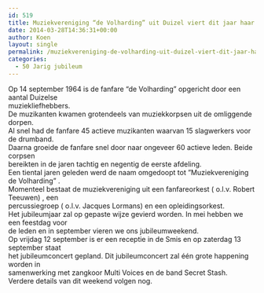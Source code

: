 ```yaml
---
id: 519
title: Muziekvereniging “de Volharding” uit Duizel viert dit jaar haar 50 jarig jubileum.
date: 2014-03-28T14:36:31+00:00
author: Koen
layout: single
permalink: /muziekvereniging-de-volharding-uit-duizel-viert-dit-jaar-haar-50-jarig-jubileum/
categories:
  - 50 Jarig jubileum
---
```

Op 14 september 1964 is de fanfare “de Volharding” opgericht door een aantal Duizelse  
muziekliefhebbers.  
De muzikanten kwamen grotendeels van muziekkorpsen uit de omliggende dorpen.  
Al snel had de fanfare 45 actieve muzikanten waarvan 15 slagwerkers voor de drumband.  
Daarna groeide de fanfare snel door naar ongeveer 60 actieve leden. Beide corpsen  
bereikten in de jaren tachtig en negentig de eerste afdeling.  
Een tiental jaren geleden werd de naam omgedoopt tot ”Muziekvereniging de Volharding” .  
Momenteel bestaat de muziekvereniging uit een fanfareorkest ( o.l.v. Robert Teeuwen) , een  
percussiegroep ( o.l.v. Jacques Lormans) en een opleidingsorkest.  
Het jubileumjaar zal op gepaste wijze gevierd worden. In mei hebben we een feestdag voor  
de leden en in september vieren we ons jubileumweekend.  
Op vrijdag 12 september is er een receptie in de Smis en op zaterdag 13 september staat  
het jubileumconcert gepland. Dit jubileumconcert zal één grote happening worden in  
samenwerking met zangkoor Multi Voices en de band Secret Stash.  
Verdere details van dit weekend volgen nog.